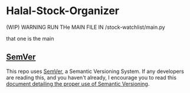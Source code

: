 # Halal-Stock-Organizer
(WIP)
WARNING RUN THe MAIN FILE IN /stock-watchlist/main.py

that one is the main

## [SemVer](https://semver.org)

This repo uses [SemVer](https://semver.org), a Semantic Versioning System. If any developers are reading this, and you haven't already, I encourage you to read this [document detailing the proper use of Semantic Versioning](https://semver.org).

